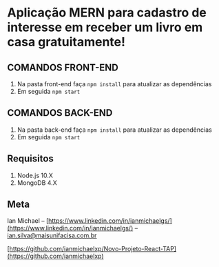 # Aplicação MERN para cadastro de interesse em receber um livro em casa gratuitamente!


## COMANDOS FRONT-END

1. Na pasta front-end faça `npm install` para atualizar as dependências
2. Em seguida `npm start`

## COMANDOS BACK-END

1. Na pasta back-end faça `npm install` para atualizar as dependências
2. Em seguida `npm start`

## Requisitos

1. Node.js 10.X
2. MongoDB 4.X


## Meta

Ian Michael – [https://www.linkedin.com/in/ianmichaelgs/](https://www.linkedin.com/in/ianmichaelgs/) – ian.silva@maisunifacisa.com.br

[https://github.com/ianmichaelxp/Novo-Projeto-React-TAP](https://github.com/ianmichaelxp)


[travis-image]: https://img.shields.io/badge/test-passing-brightgreen